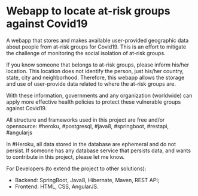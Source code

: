 # Webapp to locate at-risk groups against Covid19

A webapp that stores and makes available user-provided geographic data about people from at-risk groups for Covid19. This is an effort to mitigate the challenge of monitoring the social isolation of at-risk groups.

If you know someone that belongs to at-risk groups, please inform his/her location. This location does not identify the person, just his/her country, state, city and neighborhood. Therefore, this webapp allows the storage and use of user-provide data related to where the at-risk groups are.  

With these information, governments and any organization (worldwide) can apply more effective health policies to protect these vulnerable groups against Covid19. 

All structure and frameworks used in this project are free and/or opensource: #heroku, #postgresql, #java8, #springboot, #restapi, #angularjs

In #Heroku, all data stored in the database are ephemeral and do not persist. If someone has any database service that persists data, and wants to contribute in this project, please let me know.

For Developers (to extend the project to other solutions):
- Backend: SpringBoot, Java8, Hibernate, Maven, REST API;
- Frontend: HTML, CSS, AngularJS.
